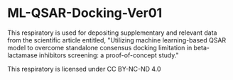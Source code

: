 # ML-QSAR-Docking-Ver01
This respiratory is used for depositing supplementary and relevant data from the scientific article entitled, "Utilizing machine learning-based QSAR model to overcome standalone consensus docking limitation in beta-lactamase inhibitors screening: a proof-of-concept study."

This respiratory is licensed under CC BY-NC-ND 4.0
